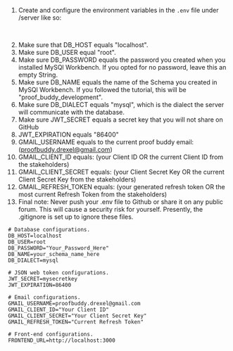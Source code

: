 1. Create and configure the environment variables in the `.env` file under /server like so:

<br>

2. Make sure that DB_HOST equals "localhost".
3. Make sure DB_USER equal "root".
4. Make sure DB_PASSWORD equals the password you created when you installed MySQl Workbench. If you opted for no password, leave this an empty String.
5. Make sure DB_NAME equals the name of the Schema you created in MySQl Workbench. If you followed the tutorial, this will be "proof_buddy_development".
6. Make sure DB_DIALECT equals "mysql", which is the dialect the server will communicate with the database.
7. Make sure JWT_SECRET equals a secret key that you will not share on GitHub
8. JWT_EXPIRATION equals "86400"
9. GMAIL_USERNAME equals to the current proof buddy email: (proofbuddy.drexel@gmail.com)
10. GMAIL_CLIENT_ID equals: (your Client ID OR the current Client ID from the stakeholders)
11. GMAIL_CLIENT_SECRET equals: (your Client Secret Key OR the current Client Secret Key from the stakeholders)
12. GMAIL_REFRESH_TOKEN equals: (your generated refresh token OR the most current Refresh Token from the stakeholders)
11. Final note: Never push your .env file to Github or share it on any public forum. This will cause a security risk for yourself. Presently, the .gitignore is set up to ignore these files.

```
# Database configurations.
DB_HOST=localhost
DB_USER=root
DB_PASSWORD="Your_Password_Here"
DB_NAME=your_schema_name_here
DB_DIALECT=mysql

# JSON web token configurations.
JWT_SECRET=mysecretkey
JWT_EXPIRATION=86400

# Email configurations.
GMAIL_USERNAME=proofbuddy.drexel@gmail.com
GMAIL_CLIENT_ID="Your Client ID"
GMAIL_CLIENT_SECRET="Your Client Secret Key"
GMAIL_REFRESH_TOKEN="Current Refresh Token"

# Front-end configurations.
FRONTEND_URL=http://localhost:3000

```
